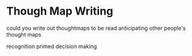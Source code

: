 # Though Map Writing

could you write out thoughtmaps to be read anticipating other people's thought maps

recognition primed decision making